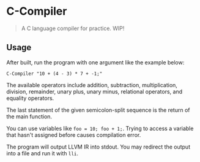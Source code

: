 # C-Compiler

> A C language compiler for practice.
> WIP!

## Usage

After built, run the program with one argument like the example below:

```shell
C-Compiler "10 + (4 - 3) * 7 + -1;"
```

The available operators include addition, subtraction, multiplication, division, remainder,
unary plus, unary minus, relational operators, and equality operators.

The last statement of the given semicolon-split sequence is the return of the main function.

You can use variables like `foo = 10; foo + 1;`.
Trying to access a variable that hasn't assigned before causes compilation error.

The program will output LLVM IR into stdout.
You may redirect the output into a file and run it with `lli`.
